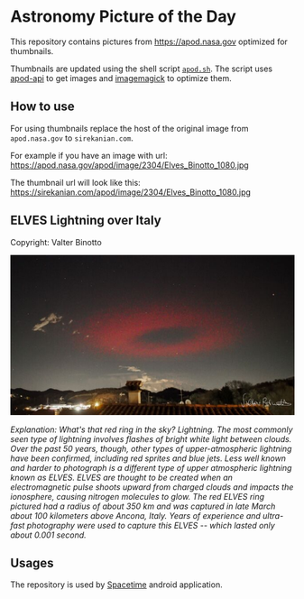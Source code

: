 # Astronomy Picture of the Day

This repository contains pictures from https://apod.nasa.gov optimized for thumbnails.

Thumbnails are updated using the shell script [`apod.sh`](apod.sh). The script
uses [apod-api](https://github.com/nasa/apod-api) to get images and [imagemagick](https://imagemagick.org) to
optimize them.

## How to use

For using thumbnails replace the host of the original image from `apod.nasa.gov` to `sirekanian.com`.

For example if you have an image with url:<br>
https://apod.nasa.gov/apod/image/2304/Elves_Binotto_1080.jpg

The thumbnail url will look like this:<br>
https://sirekanian.com/apod/image/2304/Elves_Binotto_1080.jpg

## ELVES Lightning over Italy

Copyright: Valter Binotto

[![the picture of the day][1]][2]

_Explanation: What's that red ring in the sky? Lightning. The most commonly seen type of lightning involves flashes of bright white light between clouds. Over the past 50 years, though, other types of upper-atmospheric lightning have been confirmed, including red sprites and blue jets. Less well known and harder to photograph is a different type of upper atmospheric lightning known as ELVES. ELVES are thought to be created when an electromagnetic pulse shoots upward from charged clouds and impacts the ionosphere, causing nitrogen molecules to glow.  The red ELVES ring pictured had a radius of about 350 km and was captured in late March about 100 kilometers above Ancona, Italy. Years of experience and ultra-fast photography were used to capture this ELVES -- which lasted only about 0.001 second._

## Usages

The repository is used by [Spacetime][3] android application.

[1]: image/2304/Elves_Binotto_1080.jpg

[2]: https://apod.nasa.gov/apod/image/2304/Elves_Binotto_1080.jpg

[3]: https://github.com/sirekanian/spacetime
